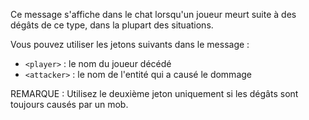 Ce message s'affiche dans le chat lorsqu'un joueur meurt suite à des dégâts de ce type, dans la plupart des situations.

Vous pouvez utiliser les jetons suivants dans le message :

- `<player>` : le nom du joueur décédé
- `<attacker>` : le nom de l'entité qui a causé le dommage

REMARQUE : Utilisez le deuxième jeton uniquement si les dégâts sont toujours causés par un mob.
